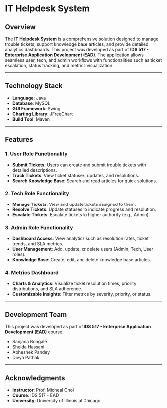 # IT Helpdesk System

## Overview
The **IT Helpdesk System** is a comprehensive solution designed to manage trouble tickets, support knowledge base articles, and provide detailed analytics dashboards. This project was developed as part of **IDS 517 - Enterprise Application Development (EAD)**. The application allows seamless user, tech, and admin workflows with functionalities such as ticket escalation, status tracking, and metrics visualization.

---

## Technology Stack
- **Language**: Java
- **Database**: MySQL
- **GUI Framework**: Swing
- **Charting Library**: JFreeChart
- **Build Tool**: Maven

---

## Features
### 1. **User Role Functionality**
- **Submit Tickets**: Users can create and submit trouble tickets with detailed descriptions.
- **Track Tickets**: View ticket statuses, updates, and resolutions.
- **Search Knowledge Base**: Search and read articles for quick solutions.

### 2. **Tech Role Functionality**
- **Manage Tickets**: View and update tickets assigned to them.
- **Resolve Tickets**: Update statuses to indicate progress and resolution.
- **Escalate Tickets**: Escalate tickets to higher authority (e.g., Admin).

### 3. **Admin Role Functionality**
- **Dashboard Access**: View analytics such as resolution rates, ticket trends, and SLA metrics.
- **User Management**: Add, update, or delete users (Admin, Tech, User roles).
- **Knowledge Base**: Create, edit, and delete knowledge base articles.

### 4. **Metrics Dashboard**
- **Charts & Analytics**: Visualize ticket resolution times, priority distributions, and SLA adherence.
- **Customizable Insights**: Filter metrics by severity, priority, or status.

---

## Development Team
This project was developed as part of **IDS 517 - Enterprise Application Development (EAD)** course.

- Sanjana Bongale
- Sheida Hassani
- Abheshek Pandey
- Divya Pathak

---

## Acknowledgments
- **Instructor**: Prof. Micheal Choi
- **Course**: IDS 517 - EAD
- **University**: University of Illinois at Chicago
